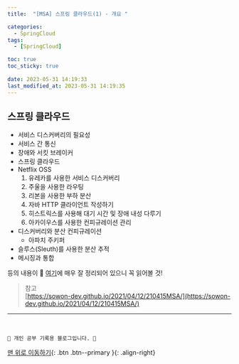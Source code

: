 ```yaml
---
title:  "[MSA] 스프링 클라우드(1) - 개요 "

categories:
  - SpringCloud
tags:
  - [SpringCloud]

toc: true
toc_sticky: true
 
date: 2023-05-31 14:19:33
last_modified_at: 2023-05-31 14:19:35
---
```


## 스프링 클라우드

- 서비스 디스커버리의 필요성
- 서비스 간 통신
- 장애와 서킷 브레이커
- 스프링 클라우드
- Netflix OSS<br>
  1) 유레카를 사용한 서비스 디스커버리<br>
  2) 주울을 사용한 라우팅<br>
  3) 리본을 사용한 부하 분산<br>
  4) 자바 HTTP 클라이언트 작성하기<br>
  5) 히스트릭스를 사용해 대기 시간 및 장애 내성 다루기<br>
  6) 아카이우스를 사용한 컨피규레이션 관리
- 디스커버리와 분산 컨피규레이션
  - 아파치 주키퍼
- 슬루스(Sleuth)를 사용한 분산 추적
- 메시징과 통합


등의 내용이 🌟 [여기](https://12bme.tistory.com/506)에 매우 잘 정리되어 있으니 꼭 읽어볼 것!

> 참고<br>
[https://sowon-dev.github.io/2021/04/12/210415MSA/](https://sowon-dev.github.io/2021/04/12/210415MSA/)

***
<br>


    💛 개인 공부 기록용 블로그입니다. 👻

[맨 위로 이동하기](#){: .btn .btn--primary }{: .align-right}
